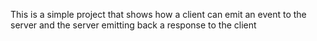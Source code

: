 This is a simple project that shows how a client can emit an event to the server and the server emitting back a response to the client

